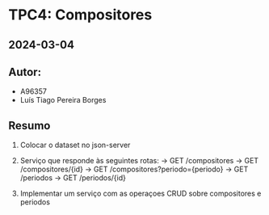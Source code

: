 # TPC4: Compositores
## 2024-03-04
	
## Autor:
- A96357
- Luís Tiago Pereira Borges
	
## Resumo
	
1. Colocar o dataset no json-server

2. Serviço que responde às seguintes rotas:
-> GET /compositores
-> GET /compositores/{id}
-> GET /compositores?periodo={periodo}
-> GET /periodos
-> GET /periodos/{id}

3. Implementar um serviço com as operaçoes CRUD sobre compositores e periodos
